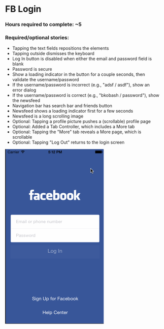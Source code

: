 <h1>FB Login</h1>
<h3>Hours required to complete: ~5</h3>
<h3>Required/optional stories:</h3>
<ul>
<li>Tapping the text fields repositions the elements</li>
<li>Tapping outside dismisses the keyboard</li>
<li>Log In button is disabled when either the email and password field is blank</li>
<li>Password is secure</li>
<li>Show a loading indicator in the button for a couple seconds, then validate the username/password</li>
<li>If the username/password is incorrect (e.g., "adsf / asdf"), show an error dialog</li>
<li>If the username/password is correct (e.g., "bkobash / password"), show the newsfeed</li>
<li>Navigation bar has search bar and friends button</li>
<li>Newsfeed shows a loading indicator first for a few seconds</li>
<li>Newsfeed is a long scrolling image</li>
<li>Optional: Tapping a profile picture pushes a (scrollable) profile page</li>
<li>Optional: Added a Tab Controller, which includes a More tab</li>
<li>Optional: Tapping the "More" tab reveals a More page, which is scrollable</li>
<li>Optional: Tapping "Log Out" returns to the login screen</li>
</ul>
<img src="https://raw.githubusercontent.com/bkobash/ios-designers-class/master/hw2-fblogin/hw2-fblogin.gif" width="320" height="568" />

